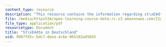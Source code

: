 ```yaml
---
content_type: resource
description: "This resource contains the information regarding st\xE4dte in deutschland."
file: /media/https%3A/open-learning-course-data-rc.s3.amazonaws.com/21g-401-german-i-fall-2008/9967fd5cbdc7deea4c6e965182a458d3_MIT21G_401F08_stad_deut.pdf
file_type: application/pdf
resourcetype: Document
title: "St\xE4dte in Deutschland"
uid: 9967fd5c-bdc7-deea-4c6e-965182a458d3
---
```

